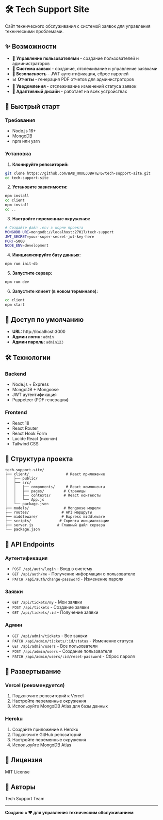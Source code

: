 # 🛠️ Tech Support Site

Сайт технического обслуживания с системой заявок для управления техническими проблемами.

## ✨ Возможности

- 👥 **Управление пользователями** - создание пользователей и администраторов
- 🎫 **Система заявок** - создание, отслеживание и управление заявками
- 🔐 **Безопасность** - JWT аутентификация, сброс паролей
- 📊 **Отчеты** - генерация PDF отчетов для администраторов
- 🔔 **Уведомления** - отслеживание изменений статуса заявок
- 📱 **Адаптивный дизайн** - работает на всех устройствах

## 🚀 Быстрый старт

### Требования
- Node.js 16+
- MongoDB
- npm или yarn

### Установка

1. **Клонируйте репозиторий:**
```bash
git clone https://github.com/ВАШ_ПОЛЬЗОВАТЕЛЬ/tech-support-site.git
cd tech-support-site
```

2. **Установите зависимости:**
```bash
npm install
cd client
npm install
cd ..
```

3. **Настройте переменные окружения:**
```bash
# Создайте файл .env в корне проекта
MONGODB_URI=mongodb://localhost:27017/tech-support
JWT_SECRET=your-super-secret-jwt-key-here
PORT=5000
NODE_ENV=development
```

4. **Инициализируйте базу данных:**
```bash
npm run init-db
```

5. **Запустите сервер:**
```bash
npm run dev
```

6. **Запустите клиент (в новом терминале):**
```bash
cd client
npm start
```

## 🔑 Доступ по умолчанию

- **URL:** http://localhost:3000
- **Админ логин:** `admin`
- **Админ пароль:** `admin123`

## 🛠️ Технологии

### Backend
- Node.js + Express
- MongoDB + Mongoose
- JWT аутентификация
- Puppeteer (PDF генерация)

### Frontend
- React 18
- React Router
- React Hook Form
- Lucide React (иконки)
- Tailwind CSS

## 📁 Структура проекта

```
tech-support-site/
├── client/                 # React приложение
│   ├── public/
│   ├── src/
│   │   ├── components/     # React компоненты
│   │   ├── pages/         # Страницы
│   │   ├── contexts/      # React контексты
│   │   └── App.js
│   └── package.json
├── models/                # Mongoose модели
├── routes/               # API маршруты
├── middleware/           # Express middleware
├── scripts/             # Скрипты инициализации
├── server.js           # Главный файл сервера
└── package.json
```

## 🔧 API Endpoints

### Аутентификация
- `POST /api/auth/login` - Вход в систему
- `GET /api/auth/me` - Получение информации о пользователе
- `PATCH /api/auth/change-password` - Изменение пароля

### Заявки
- `GET /api/tickets/my` - Мои заявки
- `POST /api/tickets` - Создание заявки
- `GET /api/tickets/:id` - Получение заявки

### Админ
- `GET /api/admin/tickets` - Все заявки
- `PATCH /api/admin/tickets/:id/status` - Изменение статуса
- `GET /api/admin/users` - Все пользователи
- `POST /api/admin/users` - Создание пользователя
- `PATCH /api/admin/users/:id/reset-password` - Сброс пароля

## 🚀 Развертывание

### Vercel (рекомендуется)
1. Подключите репозиторий к Vercel
2. Настройте переменные окружения
3. Используйте MongoDB Atlas для базы данных

### Heroku
1. Создайте приложение в Heroku
2. Подключите GitHub репозиторий
3. Настройте переменные окружения
4. Используйте MongoDB Atlas

## 📝 Лицензия

MIT License

## 👥 Авторы

Tech Support Team

---

**Создано с ❤️ для управления техническим обслуживанием**